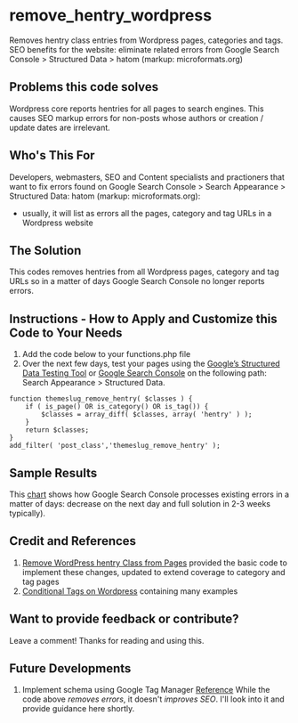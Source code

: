 # remove_hentry_wordpress
Removes hentry class entries from Wordpress pages, categories and tags. SEO benefits for the website: eliminate related errors from Google Search Console > Structured Data > hatom (markup: microformats.org)

## Problems this code solves
Wordpress core reports hentries for all pages to search engines. This causes SEO markup errors for non-posts whose authors or creation / update dates are irrelevant.  

## Who's This For
Developers, webmasters, SEO and Content specialists and practioners that want to fix errors found on Google Search Console > Search Appearance > Structured Data: hatom (markup: microformats.org):
* usually, it will list as errors all the pages, category and tag URLs in a Wordpress website

## The Solution
This codes removes hentries from all Wordpress pages, category and tag URLs so in a matter of days Google Search Console no longer reports errors.

## Instructions - How to Apply and Customize this Code to Your Needs
1. Add the code below to your functions.php file
2. Over the next few days, test your pages using the [Google’s Structured Data Testing Tool](http://www.google.com/webmasters/tools/richsnippets) or [Google Search Console](https://www.google.com/webmasters/tools/home?hl=en) on the following path: Search Appearance > Structured Data.

```
function themeslug_remove_hentry( $classes ) {
    if ( is_page() OR is_category() OR is_tag()) {
        $classes = array_diff( $classes, array( 'hentry' ) );
    }
    return $classes;
}
add_filter( 'post_class','themeslug_remove_hentry' );
```

## Sample Results
This [chart](https://swampsidestudio.com/wp-content/uploads/2014/07/hentry-structured-data-errors-google-webmaster-tools.png) shows how Google Search Console processes existing errors in a matter of days: decrease on the next day and full solution in 2-3 weeks typically).  
         
## Credit and References
1. [Remove WordPress hentry Class from Pages](https://swampsidestudio.com/remove-wordpress-hentry-class/) provided the basic code to implement these changes, updated to extend coverage to category and tag pages
2. [Conditional Tags on Wordpress](https://codex.wordpress.org/Conditional_Tags) containing many examples

## Want to provide feedback or contribute?
Leave a comment! Thanks for reading and using this.

## Future Developments
1. Implement schema using Google Tag Manager [Reference](https://moz.com/blog/seo-changes-using-google-tag-manager)
While the code above _removes errors_, it doesn't _improves SEO_. I'll look into it and provide guidance here shortly. 
